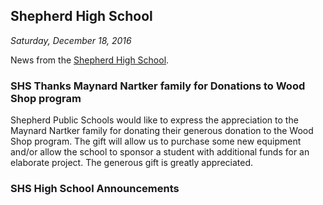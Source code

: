 ## Shepherd High School
_Saturday, December 18, 2016_

News from the [Shepherd High School](https://www.facebook.com/sms.shepherdmi/).



### SHS Thanks Maynard Nartker family for Donations to Wood Shop program

Shepherd Public Schools would like to express the appreciation to the Maynard Nartker family for donating their generous donation to the Wood Shop program. The gift will allow us to purchase some new equipment and/or allow the school to sponsor a student with additional funds for an elaborate project. The generous gift is greatly appreciated.

### SHS High School Announcements

